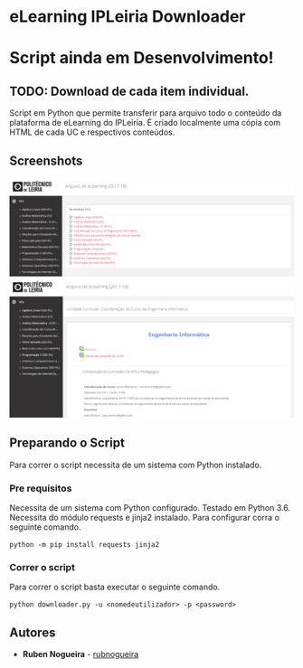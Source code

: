 # eLearning IPLeiria Downloader

# Script ainda em Desenvolvimento!
## TODO: Download de cada item individual.

Script em Python que permite transferir para arquivo todo o conteúdo da plataforma de eLearning do IPLeiria. É criado localmente uma cópia com HTML de cada UC e respectivos conteúdos.

## Screenshots

![Página Inicial](https://raw.githubusercontent.com/rubnogueira/elearning-ipleiria-downloader/master/images/readme1.png)
![Página da UC](https://raw.githubusercontent.com/rubnogueira/elearning-ipleiria-downloader/master/images/readme2.png)

## Preparando o Script

Para correr o script necessita de um sistema com Python instalado.

### Pre requisitos

Necessita de um sistema com Python configurado. Testado em Python 3.6. Necessita do módulo requests e jinja2 instalado. Para configurar corra o seguinte comando.

```
python -m pip install requests jinja2
```

### Correr o script

Para correr o script basta executar o seguinte comando.

```
python downloader.py -u <nomedeutilizador> -p <password>
```

## Autores

* **Ruben Nogueira** - [rubnogueira](https://github.com/rubnogueira)